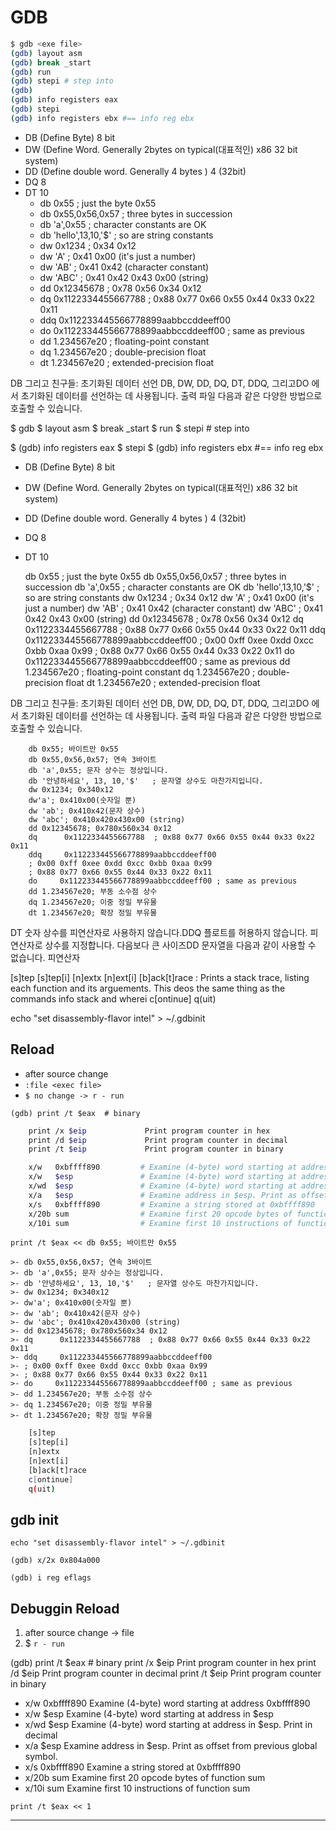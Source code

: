 # GDB

```bash
$ gdb <exe file>
(gdb) layout asm
(gdb) break _start
(gdb) run
(gdb) stepi # step into
(gdb)
(gdb) info registers eax
(gdb) stepi
(gdb) info registers ebx #== info reg ebx

```
- DB (Define Byte) 8 bit
- DW (Define Word. Generally 2bytes on typical(대표적인) x86 32 bit system)
- DD (Define double word. Generally 4 bytes ) 4 (32bit)
- DQ 8
- DT 10
    - db      0x55                ; just the byte 0x55
    - db      0x55,0x56,0x57      ; three bytes in succession
    - db      'a',0x55            ; character constants are OK
    - db      'hello',13,10,'$'   ; so are string constants
    - dw      0x1234              ; 0x34 0x12
    - dw      'A'                 ; 0x41 0x00 (it's just a number)
    - dw      'AB'                ; 0x41 0x42 (character constant)
    - dw      'ABC'               ; 0x41 0x42 0x43 0x00 (string)
    - dd      0x12345678          ; 0x78 0x56 0x34 0x12
    - dq      0x1122334455667788  ; 0x88 0x77 0x66 0x55 0x44 0x33 0x22 0x11
    - ddq     0x112233445566778899aabbccddeeff00
    - do      0x112233445566778899aabbccddeeff00 ; same as previous
    - dd      1.234567e20         ; floating-point constant
    - dq      1.234567e20         ; double-precision float
    - dt      1.234567e20         ; extended-precision float

DB 그리고 친구들: 초기화된 데이터 선언
DB, DW, DD, DQ, DT, DDQ, 그리고DO 에서 초기화된 데이터를 선언하는 데 사용됩니다. 출력 파일 다음과 같은 다양한 방법으로 호출할 수 있습니다.

$ gdb <exe file>
$ layout asm
$ break _start
$ run
$ stepi # step into

$ (gdb) info registers eax
$ stepi
$ (gdb) info registers ebx #== info reg ebx

- DB (Define Byte) 8 bit
- DW (Define Word. Generally 2bytes on typical(대표적인) x86 32 bit system)
- DD (Define double word. Generally 4 bytes ) 4 (32bit)
- DQ 8
- DT 10

    db      0x55                ; just the byte 0x55
    db      0x55,0x56,0x57      ; three bytes in succession
    db      'a',0x55            ; character constants are OK
    db      'hello',13,10,'$'   ; so are string constants
    dw      0x1234              ; 0x34 0x12
    dw      'A'                 ; 0x41 0x00 (it's just a number)
    dw      'AB'                ; 0x41 0x42 (character constant)
    dw      'ABC'               ; 0x41 0x42 0x43 0x00 (string)
    dd      0x12345678          ; 0x78 0x56 0x34 0x12
    dq      0x1122334455667788  ; 0x88 0x77 0x66 0x55 0x44 0x33 0x22 0x11
    ddq     0x112233445566778899aabbccddeeff00
    ; 0x00 0xff 0xee 0xdd 0xcc 0xbb 0xaa 0x99
    ; 0x88 0x77 0x66 0x55 0x44 0x33 0x22 0x11
    do      0x112233445566778899aabbccddeeff00 ; same as previous
    dd      1.234567e20         ; floating-point constant
    dq      1.234567e20         ; double-precision float
    dt      1.234567e20         ; extended-precision float

DB 그리고 친구들: 초기화된 데이터 선언
DB, DW, DD, DQ, DT, DDQ, 그리고DO 에서 초기화된 데이터를 선언하는 데 사용됩니다. 출력 파일 다음과 같은 다양한 방법으로 호출할 수 있습니다.

        db 0x55; 바이트만 0x55
        db 0x55,0x56,0x57; 연속 3바이트
        db 'a',0x55; 문자 상수는 정상입니다.
        db '안녕하세요', 13, 10,'$'   ; 문자열 상수도 마찬가지입니다.
        dw 0x1234; 0x340x12
        dw'a'; 0x410x00(숫자일 뿐)
        dw 'ab'; 0x410x42(문자 상수)
        dw 'abc'; 0x410x420x430x00 (string)
        dd 0x12345678; 0x780x560x34 0x12
        dq      0x1122334455667788  ; 0x88 0x77 0x66 0x55 0x44 0x33 0x22 0x11
        ddq     0x112233445566778899aabbccddeeff00
        ; 0x00 0xff 0xee 0xdd 0xcc 0xbb 0xaa 0x99
        ; 0x88 0x77 0x66 0x55 0x44 0x33 0x22 0x11
        do     0x112233445566778899aabbccddeeff00 ; same as previous
        dd 1.234567e20; 부동 소수점 상수
        dq 1.234567e20; 이중 정밀 부유물
        dt 1.234567e20; 확장 정밀 부유물
DT 숫자 상수를 피연산자로 사용하지 않습니다.DDQ 플로트를 허용하지 않습니다. 피연산자로 상수를 지정합니다. 다음보다 큰 사이즈DD 문자열을 다음과 같이 사용할 수 없습니다. 피연산자

[s]tep
[s]tep[i]
[n]extx
[n]ext[i]
[b]ack[t]race : Prints a stack trace, listing each function and its arguements.
This deos the same thing as the commands info stack and wherei
c[ontinue]
q(uit)

echo "set disassembly-flavor intel" > ~/.gdbinit

## Reload

- after source change
- `:file <exec file>`
- `$ no change -> r - run`

`(gdb) print /t $eax  # binary`

```bash
    print /x $eip             Print program counter in hex
    print /d $eip             Print program counter in decimal
    print /t $eip             Print program counter in binary

    x/w   0xbffff890         # Examine (4-byte) word starting at address 0xbffff890
    x/w   $esp               # Examine (4-byte) word starting at address in $esp
    x/wd  $esp               # Examine (4-byte) word starting at address in $esp. Print in decimal
    x/a   $esp               # Examine address in $esp. Print as offset from previous global symbol.
    x/s   0xbffff890         # Examine a string stored at 0xbffff890
    x/20b sum                # Examine first 20 opcode bytes of function sum
    x/10i sum                # Examine first 10 instructions of function sum
```
`print /t $eax << db 0x55; 바이트만 0x55`

    >- db 0x55,0x56,0x57; 연속 3바이트
    >- db 'a',0x55; 문자 상수는 정상입니다.
    >- db '안녕하세요', 13, 10,'$'   ; 문자열 상수도 마찬가지입니다.
    >- dw 0x1234; 0x340x12
    >- dw'a'; 0x410x00(숫자일 뿐)
    >- dw 'ab'; 0x410x42(문자 상수)
    >- dw 'abc'; 0x410x420x430x00 (string)
    >- dd 0x12345678; 0x780x560x34 0x12
    >- dq      0x1122334455667788  ; 0x88 0x77 0x66 0x55 0x44 0x33 0x22 0x11
    >- ddq     0x112233445566778899aabbccddeeff00
    >- ; 0x00 0xff 0xee 0xdd 0xcc 0xbb 0xaa 0x99
    >- ; 0x88 0x77 0x66 0x55 0x44 0x33 0x22 0x11
    >- do     0x112233445566778899aabbccddeeff00 ; same as previous
    >- dd 1.234567e20; 부동 소수점 상수
    >- dq 1.234567e20; 이중 정밀 부유물
    >- dt 1.234567e20; 확장 정밀 부유물

```bash
    [s]tep
    [s]tep[i]
    [n]extx
    [n]ext[i]
    [b]ack[t]race
    c[ontinue]
    q(uit)
```

## gdb init

`echo "set disassembly-flavor intel" > ~/.gdbinit`

`(gdb) x/2x 0x804a000`

`(gdb) i reg eflags`

## Debuggin Reload

1. after source change -> file <exec file>
2. $ `r - run`

(gdb) print /t $eax       # binary
print /x $eip             Print program counter in hex
print /d $eip             Print program counter in decimal
print /t $eip             Print program counter in binary

- x/w   0xbffff890          Examine (4-byte) word starting at address 0xbffff890
- x/w   $esp                Examine (4-byte) word starting at address in $esp
- x/wd  $esp                Examine (4-byte) word starting at address in $esp. Print in decimal
- x/a   $esp                Examine address in $esp. Print as offset from previous global symbol.
- x/s   0xbffff890          Examine a string stored at 0xbffff890
- x/20b sum                 Examine first 20 opcode bytes of function sum
- x/10i sum                 Examine first 10 instructions of function sum

`print /t $eax << 1`

---
